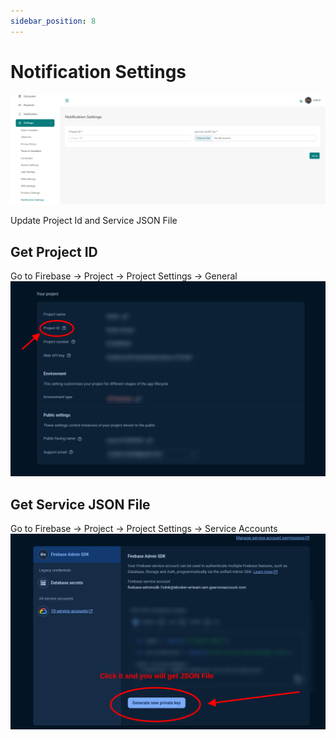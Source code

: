 ```yaml
---
sidebar_position: 8
---
```


# Notification Settings

![Notification Settings](/images/panel/notification-settings-panel.png)

Update Project Id and Service JSON File

## Get Project ID

Go to Firebase -> Project -> Project Settings -> General
![Project ID Firebase](/images/panel/project-id-firebase.png)

## Get Service JSON File

Go to Firebase -> Project -> Project Settings -> Service Accounts
![Service JSON File Firebase](/images/panel/service-json-file-firebase.png)
